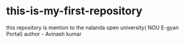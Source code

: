 # this-is-my-first-repository
this repository is mention to the nalanda  open university( NOU E-gyan Portal)
author - Avinash kumar
